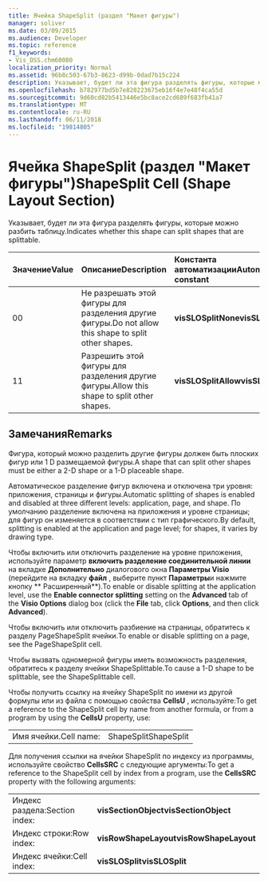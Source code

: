 ```yaml
---
title: Ячейка ShapeSplit (раздел "Макет фигуры")
manager: soliver
ms.date: 03/09/2015
ms.audience: Developer
ms.topic: reference
f1_keywords:
- Vis_DSS.chm60080
localization_priority: Normal
ms.assetid: 96b8c503-67b3-8623-d99b-0dad7b15c224
description: Указывает, будет ли эта фигура разделять фигуры, которые можно разбить таблицу.
ms.openlocfilehash: b782977bd5b7e828223675eb16f4e7e48f4ca55d
ms.sourcegitcommit: 9d60cd82b5413446e5bc8ace2cd689f683fb41a7
ms.translationtype: MT
ms.contentlocale: ru-RU
ms.lasthandoff: 06/11/2018
ms.locfileid: "19814805"
---
```

# <a name="shapesplit-cell-shape-layout-section"></a><span data-ttu-id="a30ac-103">Ячейка ShapeSplit (раздел "Макет фигуры")</span><span class="sxs-lookup"><span data-stu-id="a30ac-103">ShapeSplit Cell (Shape Layout Section)</span></span>

<span data-ttu-id="a30ac-104">Указывает, будет ли эта фигура разделять фигуры, которые можно разбить таблицу.</span><span class="sxs-lookup"><span data-stu-id="a30ac-104">Indicates whether this shape can split shapes that are splittable.</span></span>
  
|<span data-ttu-id="a30ac-105">**Значение**</span><span class="sxs-lookup"><span data-stu-id="a30ac-105">**Value**</span></span>|<span data-ttu-id="a30ac-106">**Описание**</span><span class="sxs-lookup"><span data-stu-id="a30ac-106">**Description**</span></span>|<span data-ttu-id="a30ac-107">**Константа автоматизации**</span><span class="sxs-lookup"><span data-stu-id="a30ac-107">**Automation constant**</span></span>|
|:-----|:-----|:-----|
| <span data-ttu-id="a30ac-108">0</span><span class="sxs-lookup"><span data-stu-id="a30ac-108">0</span></span>  <br/> | <span data-ttu-id="a30ac-109">Не разрешать этой фигуры для разделения другие фигуры.</span><span class="sxs-lookup"><span data-stu-id="a30ac-109">Do not allow this shape to split other shapes.</span></span>  <br/> |<span data-ttu-id="a30ac-110">**visSLOSplitNone**</span><span class="sxs-lookup"><span data-stu-id="a30ac-110">**visSLOSplitNone**</span></span> <br/> |
| <span data-ttu-id="a30ac-111">1</span><span class="sxs-lookup"><span data-stu-id="a30ac-111">1</span></span>  <br/> | <span data-ttu-id="a30ac-112">Разрешить этой фигуры для разделения другие фигуры.</span><span class="sxs-lookup"><span data-stu-id="a30ac-112">Allow this shape to split other shapes.</span></span>  <br/> |<span data-ttu-id="a30ac-113">**visSLOSplitAllow**</span><span class="sxs-lookup"><span data-stu-id="a30ac-113">**visSLOSplitAllow**</span></span> <br/> |
   
## <a name="remarks"></a><span data-ttu-id="a30ac-114">Замечания</span><span class="sxs-lookup"><span data-stu-id="a30ac-114">Remarks</span></span>

<span data-ttu-id="a30ac-115">Фигура, который можно разделить другие фигуры должен быть плоских фигур или 1 D размещаемой фигуры.</span><span class="sxs-lookup"><span data-stu-id="a30ac-115">A shape that can split other shapes must be either a 2-D shape or a 1-D placeable shape.</span></span> 
  
<span data-ttu-id="a30ac-116">Автоматическое разделение фигур включена и отключена три уровня: приложения, страницы и фигуры.</span><span class="sxs-lookup"><span data-stu-id="a30ac-116">Automatic splitting of shapes is enabled and disabled at three different levels: application, page, and shape.</span></span> <span data-ttu-id="a30ac-117">По умолчанию разделение включена на приложения и уровне страницы; для фигур он изменяется в соответствии с тип графического.</span><span class="sxs-lookup"><span data-stu-id="a30ac-117">By default, splitting is enabled at the application and page level; for shapes, it varies by drawing type.</span></span> 
  
<span data-ttu-id="a30ac-118">Чтобы включить или отключить разделение на уровне приложения, используйте параметр **включить разделение соединительной линии** на вкладке **Дополнительно** диалогового окна **Параметры Visio** (перейдите на вкладку **файл** , выберите пункт **Параметры**и нажмите кнопку ** Расширенный**).</span><span class="sxs-lookup"><span data-stu-id="a30ac-118">To enable or disable splitting at the application level, use the **Enable connector splitting** setting on the **Advanced** tab of the **Visio Options** dialog box (click the **File** tab, click **Options**, and then click **Advanced**).</span></span> 
  
<span data-ttu-id="a30ac-119">Чтобы включить или отключить разбиение на страницы, обратитесь к разделу PageShapeSplit ячейки.</span><span class="sxs-lookup"><span data-stu-id="a30ac-119">To enable or disable splitting on a page, see the PageShapeSplit cell.</span></span> 
  
<span data-ttu-id="a30ac-120">Чтобы вызвать одномерной фигуры иметь возможность разделения, обратитесь к разделу ячейки ShapeSplittable.</span><span class="sxs-lookup"><span data-stu-id="a30ac-120">To cause a 1-D shape to be splittable, see the ShapeSplittable cell.</span></span>
  
<span data-ttu-id="a30ac-121">Чтобы получить ссылку на ячейку ShapeSplit по имени из другой формулы или из файла с помощью свойства **CellsU** , используйте:</span><span class="sxs-lookup"><span data-stu-id="a30ac-121">To get a reference to the ShapeSplit cell by name from another formula, or from a program by using the **CellsU** property, use:</span></span> 
  
|||
|:-----|:-----|
| <span data-ttu-id="a30ac-122">Имя ячейки.</span><span class="sxs-lookup"><span data-stu-id="a30ac-122">Cell name:</span></span>  <br/> | <span data-ttu-id="a30ac-123">ShapeSplit</span><span class="sxs-lookup"><span data-stu-id="a30ac-123">ShapeSplit</span></span>  <br/> |
   
<span data-ttu-id="a30ac-124">Для получения ссылки на ячейки ShapeSplit по индексу из программы, используйте свойство **CellsSRC** с следующие аргументы:</span><span class="sxs-lookup"><span data-stu-id="a30ac-124">To get a reference to the ShapeSplit cell by index from a program, use the **CellsSRC** property with the following arguments:</span></span> 
  
|||
|:-----|:-----|
| <span data-ttu-id="a30ac-125">Индекс раздела:</span><span class="sxs-lookup"><span data-stu-id="a30ac-125">Section index:</span></span>  <br/> |<span data-ttu-id="a30ac-126">**visSectionObject**</span><span class="sxs-lookup"><span data-stu-id="a30ac-126">**visSectionObject**</span></span> <br/> |
| <span data-ttu-id="a30ac-127">Индекс строки:</span><span class="sxs-lookup"><span data-stu-id="a30ac-127">Row index:</span></span>  <br/> |<span data-ttu-id="a30ac-128">**visRowShapeLayout**</span><span class="sxs-lookup"><span data-stu-id="a30ac-128">**visRowShapeLayout**</span></span> <br/> |
| <span data-ttu-id="a30ac-129">Индекс ячейки:</span><span class="sxs-lookup"><span data-stu-id="a30ac-129">Cell index:</span></span>  <br/> |<span data-ttu-id="a30ac-130">**visSLOSplit**</span><span class="sxs-lookup"><span data-stu-id="a30ac-130">**visSLOSplit**</span></span> <br/> |
   

